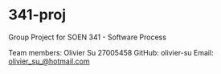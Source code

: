 # 341-proj
Group Project for SOEN 341 - Software Process 

Team members:
Olivier Su 27005458 GitHub: olivier-su Email: olivier_su_@hotmail.com